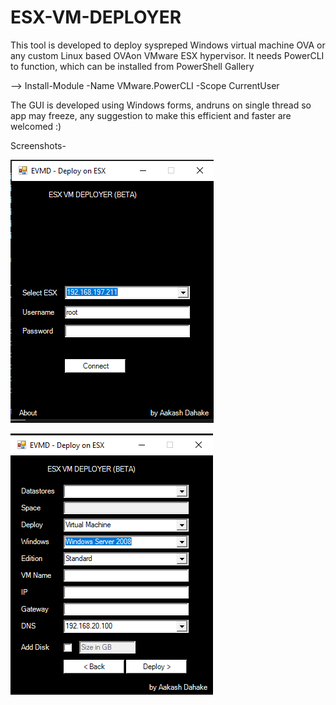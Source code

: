 # ESX-VM-DEPLOYER

This tool is developed to deploy syspreped Windows virtual machine OVA or any custom Linux based OVAon VMware ESX hypervisor.
It needs PowerCLI to function, which can be installed from PowerShell Gallery

--> Install-Module -Name VMware.PowerCLI -Scope CurrentUser

The GUI is developed using Windows forms, andruns on single thread so app may freeze, any suggestion to make this efficient and faster are welcomed :)


Screenshots-


![Login UI](Login.png)


![Data Form](Form.png)
